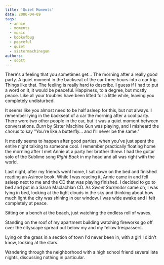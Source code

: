 ```yaml
---
title: 'Quiet Moments'
date: 2000-04-09
tags:
  - annie
  - moments
  - music
  - bookofbug
  - peaceful
  - quiet
  - sistermachinegun
authors:
  - scott
---
```


There's a feeling that you sometimes get... The morning after a really good party. A quiet moment in the backseat of the car three hours into a car trip. Things like that. The feeling is really hard to describe. I guess if I had to put a word on it, it would be peaceful. Happiness, to a degree, but mostly peace. Like all your troubles have been lifted for a little while, leaving you completely undisturbed.

It seems like you almost need to be half asleep for this, but not always. I remember lying in the backseat of a car the morning after a cool party. There were two other people in the car, but it was a quiet moment between conversations. _Burn_ by Sister Machine Gun was playing, and I misheard the chorus to say "You're like a butterfly... and I'll never be the same."

It mostly seems to happen after good parties, when you've just spent the entire night talking to someone cool. I remember practically floating home the morning after I met Annie at a party her brother threw. I had the guitar solo of the Sublime song _Right Back_ in my head and all was right with the world.

Last night, after my friends went home, I sat down on the bed and finished reading an Asimov book. While I was reading it, Annie came in and fell asleep next to me and the CD that was playing finished. I decided to go to bed and put in a Sarah Maclachlan CD. As _Sweet Surrender_ came on, I was lying in bed, looking at the light clouds in the sky and thinking about how much light the city was shining in our window. I was wide awake and I felt completely at peace.

Sitting on a bench at the beach, just watching the endless roll of waves.

Standing on the roof of my apartment building watching fireworks go off over the cityscape spread out below my and my fellow trespassers.

Lying on the grass in a section of town I'd never been in, with a girl I didn't know, looking at the stars.

Wandering through the neighborhood with a high school friend several late nights, discussing nothing in particular.
